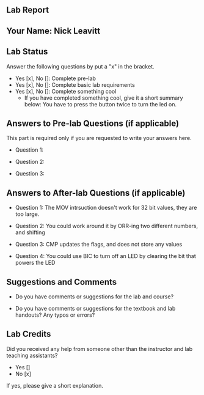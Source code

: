##  Lab Report ##

Your Name: Nick Leavitt
-----------


Lab Status
-------
Answer the following questions by put a "x" in the bracket.
- Yes [x], No []: Complete pre-lab
- Yes [x], No []: Complete basic lab requirements
- Yes [x], No []: Complete something cool
  - If you have completed something cool, give it a short summary below: 
  You have to press the button twice to turn the led on.

Answers to Pre-lab Questions (if applicable)
-------
This part is required only if you are requested to write your answers here. 

* Question 1:


* Question 2:


* Question 3:


Answers to After-lab Questions (if applicable)
-------

* Question 1:
 The MOV intrsuction doesn't work for 32 bit values, they are too large.

* Question 2:
  You could work around it by ORR-ing two different numbers, and shifting

* Question 3:
  CMP updates the flags, and does not store any values

* Question 4:
  You could use BIC to turn off an LED by clearing the bit that powers the LED

Suggestions and Comments
-------

* Do you have comments or suggestions for the lab and course?


* Do you have comments or suggestions for the textbook and lab handouts? Any typos or errors?



Lab Credits
-------
Did you received any help from someone other than the instructor and lab teaching assistants?
- Yes []
- No [x]

If yes, please give a short explanation.


